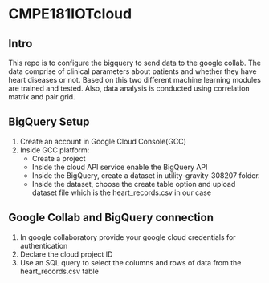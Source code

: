 # CMPE181IOTcloud

## Intro
This repo is to configure the bigquery to send data to the google collab. The data comprise of clinical parameters about patients and whether they have heart diseases or not. Based on this two different machine learning modules are trained and tested. Also, data analysis is conducted using correlation matrix and pair grid. 

## BigQuery Setup
1. Create an account in Google Cloud Console(GCC)
2. Inside GCC platform:
    - Create a project 
    - Inside the cloud API service enable the BigQuery API
    - Inside the BigQuery, create a dataset in utility-gravity-308207 folder. 
    - Inside the dataset, choose the create table option and upload dataset file which is the heart_records.csv in our case

## Google Collab and BigQuery connection
1. In google collaboratory provide your google cloud credentials for authentication
2. Declare the cloud project ID 
3. Use an SQL query to select the columns and rows of data from the heart_records.csv table

